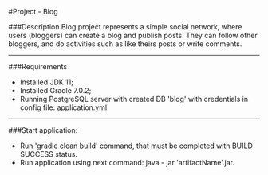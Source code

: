 #Project - Blog

###Description
Blog project represents a simple social network, where users (bloggers) can create a blog and publish posts. They can follow other bloggers, and do activities such as like theirs posts or write comments.

---
###Requirements
* Installed JDK 11;
* Installed Gradle 7.0.2;
* Running PostgreSQL server with created DB 'blog' with credentials in config file: application.yml
---
###Start application:
* Run 'gradle clean build' command, that must be completed with BUILD SUCCESS status.
* Run application using next command: java - jar 'artifactName'.jar.
